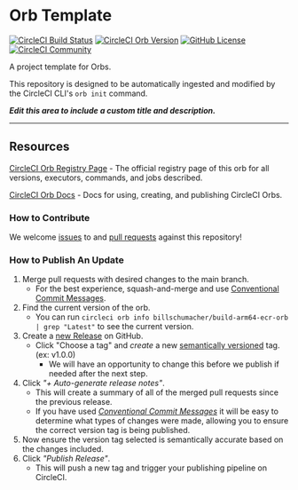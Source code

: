 # Orb Template


[![CircleCI Build Status](https://circleci.com/gh/BillSchumacher/build-arm64-ecr-orb.svg?style=shield "CircleCI Build Status")](https://circleci.com/gh/BillSchumacher/build-arm64-ecr-orb) [![CircleCI Orb Version](https://badges.circleci.com/orbs/billschumacher/build-arm64-ecr-orb.svg)](https://circleci.com/orbs/registry/orb/billschumacher/build-arm64-ecr-orb) [![GitHub License](https://img.shields.io/badge/license-MIT-lightgrey.svg)](https://raw.githubusercontent.com/BillSchumacher/build-arm64-ecr-orb/master/LICENSE) [![CircleCI Community](https://img.shields.io/badge/community-CircleCI%20Discuss-343434.svg)](https://discuss.circleci.com/c/ecosystem/orbs)



A project template for Orbs.

This repository is designed to be automatically ingested and modified by the CircleCI CLI's `orb init` command.

_**Edit this area to include a custom title and description.**_

---

## Resources

[CircleCI Orb Registry Page](https://circleci.com/orbs/registry/orb/billschumacher/build-arm64-ecr-orb) - The official registry page of this orb for all versions, executors, commands, and jobs described.

[CircleCI Orb Docs](https://circleci.com/docs/2.0/orb-intro/#section=configuration) - Docs for using, creating, and publishing CircleCI Orbs.

### How to Contribute

We welcome [issues](https://github.com/BillSchumacher/build-arm64-ecr-orb/issues) to and [pull requests](https://github.com/BillSchumacher/build-arm64-ecr-orb/pulls) against this repository!

### How to Publish An Update
1. Merge pull requests with desired changes to the main branch.
    - For the best experience, squash-and-merge and use [Conventional Commit Messages](https://conventionalcommits.org/).
2. Find the current version of the orb.
    - You can run `circleci orb info billschumacher/build-arm64-ecr-orb | grep "Latest"` to see the current version.
3. Create a [new Release](https://github.com/BillSchumacher/build-arm64-ecr-orb/releases/new) on GitHub.
    - Click "Choose a tag" and _create_ a new [semantically versioned](http://semver.org/) tag. (ex: v1.0.0)
      - We will have an opportunity to change this before we publish if needed after the next step.
4.  Click _"+ Auto-generate release notes"_.
    - This will create a summary of all of the merged pull requests since the previous release.
    - If you have used _[Conventional Commit Messages](https://conventionalcommits.org/)_ it will be easy to determine what types of changes were made, allowing you to ensure the correct version tag is being published.
5. Now ensure the version tag selected is semantically accurate based on the changes included.
6. Click _"Publish Release"_.
    - This will push a new tag and trigger your publishing pipeline on CircleCI.